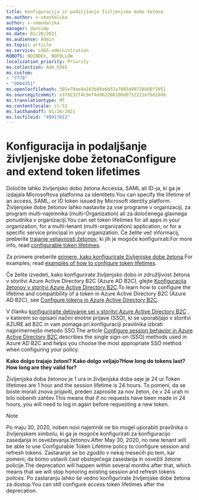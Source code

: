 ```yaml
---
title: Konfiguracija in podaljšanje življenjske dobe žetona
ms.author: v-smandalika
author: v-smandalika
manager: dansimp
ms.date: 01/20/2021
ms.audience: Admin
ms.topic: article
ms.service: o365-administration
ROBOTS: NOINDEX, NOFOLLOW
localization_priority: Priority
ms.collection: Adm_O365
ms.custom:
- "7778"
- "9004351"
ms.openlocfilehash: 505e79ae9a163b89a6df2a7085480728bb0f1051
ms.sourcegitcommit: e378232f4c9ef4e962208100db752221e7bd2dd6
ms.translationtype: MT
ms.contentlocale: sl-SI
ms.lasthandoff: 01/20/2021
ms.locfileid: "49917012"
---
```

# <a name="configure-and-extend-token-lifetimes"></a><span data-ttu-id="ece49-102">Konfiguracija in podaljšanje življenjske dobe žetona</span><span class="sxs-lookup"><span data-stu-id="ece49-102">Configure and extend token lifetimes</span></span>

<span data-ttu-id="ece49-103">Določite lahko življenjsko dobo žetona Accessa, SAML ali ID-ja, ki ga je izdajala Microsoftova platforma za identiteto.</span><span class="sxs-lookup"><span data-stu-id="ece49-103">You can specify the lifetime of an access, SAML, or ID token issued by Microsoft identity platform.</span></span> <span data-ttu-id="ece49-104">Življenjske dobe žetonov lahko nastavite za vse programe v organizaciji, za program multi-najemnika (multi-Organization) ali za določenega glavnega ponudnika v organizaciji.</span><span class="sxs-lookup"><span data-stu-id="ece49-104">You can set token lifetimes for all apps in your organization, for a multi-tenant (multi-organization) application, or for a specific service principal in your organization.</span></span> <span data-ttu-id="ece49-105">Če želite več informacij, preberite [trajanje veljavnosti žetonov](https://docs.microsoft.com/azure/active-directory/develop/active-directory-configurable-token-lifetimes), ki jih je mogoče konfigurirati.</span><span class="sxs-lookup"><span data-stu-id="ece49-105">For more info, read [configurable token lifetimes](https://docs.microsoft.com/azure/active-directory/develop/active-directory-configurable-token-lifetimes).</span></span>

<span data-ttu-id="ece49-106">Za primere preberite [primere, kako konfigurirate življenjske dobe žetona](https://docs.microsoft.com/azure/active-directory/develop/configure-token-lifetimes).</span><span class="sxs-lookup"><span data-stu-id="ece49-106">For examples, read [examples of how to configure token lifetimes](https://docs.microsoft.com/azure/active-directory/develop/configure-token-lifetimes).</span></span>

<span data-ttu-id="ece49-107">Če želite izvedeti, kako konfigurirate življenjsko dobo in združljivost žetona v storitvi Azure Active Directory B2C (Azure AD B2C), glejte [Konfiguracija žetonov v storitvi Azure Active Directory B2C](https://docs.microsoft.com/azure/active-directory-b2c/configure-tokens?pivots=b2c-user-flow).</span><span class="sxs-lookup"><span data-stu-id="ece49-107">To learn how to configure the lifetime and compatibility of a token in Azure Active Directory B2C (Azure AD B2C), see [Configure tokens in Azure Active Directory B2C](https://docs.microsoft.com/azure/active-directory-b2c/configure-tokens?pivots=b2c-user-flow).</span></span>

<span data-ttu-id="ece49-108">V članku [konfigurirajte delovanje sej v storitvi Azure Active Directory B2C](https://docs.microsoft.com/azure/active-directory-b2c/session-behavior?pivots=b2c-user-flow) , v katerem so opisani načini enotne prijave (SSO), ki se uporabljajo v storitvi AZURE ad B2C in vam pomaga pri konfiguraciji pravilnika izbrati najprimernejšo metodo SSO.</span><span class="sxs-lookup"><span data-stu-id="ece49-108">The article [Configure session behavior in Azure Active Directory B2C](https://docs.microsoft.com/azure/active-directory-b2c/session-behavior?pivots=b2c-user-flow) describes the single sign-on (SSO) methods used in Azure AD B2C and helps you choose the most appropriate SSO method when configuring your policy.</span></span>

<span data-ttu-id="ece49-109">**Kako dolgo trajajo žetoni? Kako dolgo veljajo?**</span><span class="sxs-lookup"><span data-stu-id="ece49-109">**How long do tokens last? How long are they valid for?**</span></span>

<span data-ttu-id="ece49-110">Življenjska doba žetonov je 1 ura in življenjska doba seje je 24 ur.</span><span class="sxs-lookup"><span data-stu-id="ece49-110">Token lifetimes are 1 hour and the session lifetime is 24 hours.</span></span> <span data-ttu-id="ece49-111">To pomeni, da se boste morali znova prijaviti, preden zaprosite za nov žeton, če v 24 urah ni bilo nobenih zahtev.</span><span class="sxs-lookup"><span data-stu-id="ece49-111">This means that if no requests have been made in 24 hours, you will need to log in again before requesting a new token.</span></span>

> [!NOTE]
> <span data-ttu-id="ece49-112">Po maju 30, 2020, noben novi najemnik ne bo mogel uporabiti pravilnika o življenjskem simbolu, ki ga je mogoče konfigurirati za konfiguracijo zasedanja in osveževanja žetonov.</span><span class="sxs-lookup"><span data-stu-id="ece49-112">After May 30, 2020, no new tenant will be able to use Configurable Token Lifetime policy to configure session and refresh tokens.</span></span> <span data-ttu-id="ece49-113">Zastaranje se bo zgodilo v nekaj mesecih po tem, kar pomeni, da bomo ustavili čast obstoječega zasedanja in osvežili žetone policije.</span><span class="sxs-lookup"><span data-stu-id="ece49-113">The deprecation will happen within several months after that, which means that we will stop honoring existing session and refresh tokens polices.</span></span> <span data-ttu-id="ece49-114">Po zastaranju lahko še vedno konfigurirate življenjske dobe žetona za dostop.</span><span class="sxs-lookup"><span data-stu-id="ece49-114">You can still configure access token lifetimes after the deprecation.</span></span>






